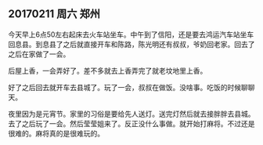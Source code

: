 ## 20170211  周六   郑州  

今天早上6点50左右起床去火车站坐车。中午到了信阳，还是要去鸿运汽车站坐车回息县。到息县了之后就直接开车和陈路，陈光明还有叔叔，爷奶回老家。回去了之后在家做了一会。

后屋上香，一会弄好了。差不多就去上香弄完了就老坟地里上香。

好了之后回去就开车去县城了。玩了一会，叔叔在做饭。没啥事。吃饭的时候聊聊天。

夜里因为是元宵节。家里的习俗是要给先人送灯。送完灯然后就去接胖胖去县城。去了之后玩了一会。然后莹莹姐来了。反正没什么事做。就开始打麻将。不过还是很难的。麻将真的是很难玩的。

